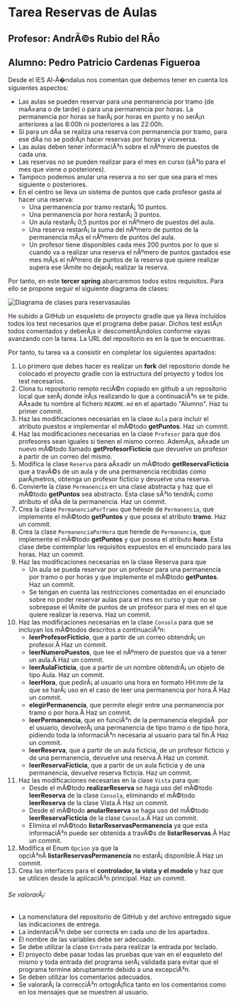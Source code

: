 # Tarea Reservas de Aulas
## Profesor: AndrÃ©s Rubio del RÃ­o
## Alumno: Pedro Patricio Cardenas Figueroa

Desde el IES Al-Ã�ndalus nos comentan que debemos tener en cuenta los siguientes aspectos:

- Las aulas se pueden reservar para una permanencia por tramo (de maÃ±ana o de tarde) o para una permanencia por horas. La permanencia por horas se harÃ¡ por horas en punto y no serÃ¡n anteriores a las 8:00h ni posteriores a las 22:00h.
- Si para un dÃ­a se realiza una reserva con permanencia por tramo, para ese dÃ­a no se podrÃ¡n hacer reservas por horas y viceversa.
- Las aulas deben tener informaciÃ³n sobre el nÃºmero de puestos de cada una.
- Las reservas no se pueden realizar para el mes en curso (sÃ³lo para el mes que viene o posteriores).
- Tampoco podemos anular una reserva a no ser que sea para el mes siguiente o posteriores.
- En el centro se lleva un sistema de puntos que cada profesor gasta al hacer una reserva:
    - Una permanencia por tramo restarÃ¡ 10 puntos.
    - Una permanencia por hora restarÃ¡ 3 puntos.
    - Un aula restarÃ¡ 0,5 puntos por el nÃºmero de puestos del aula.
    - Una reserva restarÃ¡ la suma del nÃºmero de puntos de la permanencia mÃ¡s el nÃºmero de puntos del aula.
    - Un profesor tiene disponibles cada mes 200 puntos por lo que si cuando va a realizar una reserva el nÃºmero de puntos gastados ese mes mÃ¡s el nÃºmero de puntos de la reserva que quiere realizar supera ese lÃ­mite no dejarÃ¡ realizar la reserva.
    
Por tanto, en este **tercer spring** abarcaremos todos estos requisitos. Para ello se propone seguir el siguiente diagrama de clases:   

![Diagrama de clases para reservasaulas](https://github.com/andresrubiodelrio/ReservasAulas-v2/blob/main/src/main/resources/reservasaulas.png)

He subido a GitHub un esqueleto de proyecto gradle que ya lleva incluidos todos los test necesarios que el programa debe pasar. Dichos test estÃ¡n todos comentados y deberÃ¡s ir descomentÃ¡ndolos conforme vayas avanzando con la tarea. La URL del repositorio es en la que te encuentras.

Por tanto, tu tarea va a consistir en completar los siguientes apartados:

1. Lo primero que debes hacer es realizar un **fork** del repositorio donde he colocado el proyecto gradle con la estructura del proyecto y todos los test necesarios.
2. Clona tu repositorio remoto reciÃ©n copiado en github a un repositorio local que serÃ¡ donde irÃ¡s realizando lo que a continuaciÃ³n se te pide. AÃ±ade tu nombre al fichero `README.md` en el apartado "Alumno". Haz tu primer commit.
3. Haz las modificaciones necesarias en la clase `Aula` para incluir el atributo puestos e implementar el mÃ©todo **getPuntos**. Haz un commit.
4. Haz las modificaciones necesarias en la clase `Profesor` para que dos profesores sean iguales si tienen el mismo correo. AdemÃ¡s, aÃ±ade un nuevo mÃ©todo llamado **getProfesorFicticio** que devuelve un profesor a partir de un correo del mismo.
5. Modifica la clase `Reserva` para aÃ±adir un mÃ©todo **getReservaFicticia** que a travÃ©s de un aula y de una permanencia recibidas como parÃ¡metros, obtenga un profesor ficticio y devuelve una reserva.
6. Convierte la clase `Permanencia` en una clase abstracta y haz que el mÃ©todo **getPuntos** sea abstracto. Esta clase sÃ³lo tendrÃ¡ como atributo el dÃ­a de la permanencia. Haz un commit.
7. Crea la clase `PermanenciaPorTramo` que herede de `Permanencia`, que implemente el mÃ©todo **getPuntos** y que posea el atributo **tramo**. Haz un commit.
8. Crea la clase `PermanenciaPorHora` que herede de `Permanencia`, que implemente el mÃ©todo **getPuntos** y que posea el atributo **hora**. Esta clase debe contemplar los requisitos expuestos en el enunciado para las horas. Haz un commit.
9. Haz las modificaciones necesarias en la clase Reserva para que
    - Un aula se pueda reservar por un profesor para una permanencia por tramo o por horas y que implemente el mÃ©todo **getPuntos**. Haz un commit.
    - Se tengan en cuenta las restricciones comentadas en el enunciado sobre no poder reservar aulas para el mes en curso y que no se sobrepase el lÃ­mite de puntos de un profesor para el mes en el que quiere realizar la reserva. Haz un commit.
10. Haz las modificaciones necesarias en la clase `Consola` para que se incluyan los mÃ©todos descritos a continuaciÃ³n:
    - **leerProfesorFicticio**, que a partir de un correo obtendrÃ¡ un profesor.Â Haz un commit.
    - **leerNumeroPuestos**, que lee el nÃºmero de puestos que va a tener un aula.Â Haz un commit.
    - **leerAulaFicticia**, que a partir de un nombre obtendrÃ¡ un objeto de tipo Aula. Haz un commit.
    - **leerHora**, que pedirÃ¡ al usuario una hora en formato HH:mm de la que se harÃ¡ uso en el caso de leer una permanencia por hora.Â Haz un commit.
    - **elegirPermanencia**, que permite elegir entre una permanencia por tramo o por hora.Â Haz un commit.
    - **leerPermanencia**, que en funciÃ³n de la permanencia elegidaÂ  por el usuario, devolverÃ¡ una permanencia de tipo tramo o de tipo hora, pidiendo toda la informaciÃ³n necesaria al usuario para tal fin.Â Haz un commit.
    - **leerReserva**, que a partir de un aula ficticia, de un profesor ficticio y de una permanencia, devuelve una reserva.Â Haz un commit.
    - **leerReservaFicticia**, que a partir de un aula ficticia y de una permanencia, devuelve reserva ficticia. Haz un commit.
11. Haz las modificaciones necesarias en la clase `Vista` para que:
    - Desde el mÃ©todo **realizarReserva** se haga uso del mÃ©todo **leerReserva** de la clase `Consola`, eliminando el mÃ©todo **leerReserva** de la clase Vista.Â Haz un commit.
    - Desde el mÃ©todo **anularReserva** se haga uso del mÃ©todo **leerReservaFicticia** de la clase `Consola`.Â Haz un commit.
    - Elimina el mÃ©todo **listarReservasPermanencia** ya que esta informaciÃ³n puede ser obtenida a travÃ©s de **listarReservas**.Â Haz un commit.
12. Modifica el Enum `Opcion` ya que la opciÃ³nÂ **listarReservasPermanencia** no estarÃ¡ disponible.Â Haz un commit.
13. Crea las interfaces para el **controlador, la vista y el modelo** y haz que se utilicen desde la aplicaciÃ³n principal. Haz un commit.

###### Se valorarÃ¡:
- La nomenclatura del repositorio de GitHub y del archivo entregado sigue las indicaciones de entrega.
- La indentaciÃ³n debe ser correcta en cada uno de los apartados.
- El nombre de las variables debe ser adecuado.
- Se debe utilizar la clase `Entrada` para realizar la entrada por teclado.
- El proyecto debe pasar todas las pruebas que van en el esqueleto del mismo y toda entrada del programa serÃ¡ validada para evitar que el programa termine abruptamente debido a una excepciÃ³n.
- Se deben utilizar los comentarios adecuados.
- Se valorarÃ¡ la correcciÃ³n ortogrÃ¡fica tanto en los comentarios como en los mensajes que se muestren al usuario.
